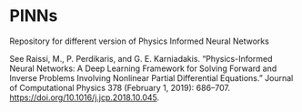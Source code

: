 # PINNs

Repository for different version of Physics Informed Neural Networks

See Raissi, M., P. Perdikaris, and G. E. Karniadakis. “Physics-Informed Neural Networks: A Deep Learning Framework for Solving Forward and Inverse Problems Involving Nonlinear Partial Differential Equations.” Journal of Computational Physics 378 (February 1, 2019): 686–707. https://doi.org/10.1016/j.jcp.2018.10.045.
